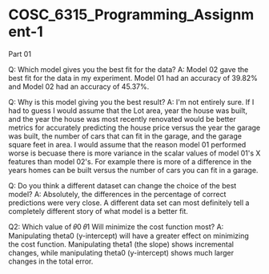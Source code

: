 # COSC_6315_Programming_Assignment-1

Part 01

Q: Which model gives you the best fit for the data?
A: Model 02 gave the best fit for the data in my experiment. Model 01 had an accuracy of 39.82% and Model 02 had an accuracy of 45.37%.

Q: Why is this model giving you the best result?
A: I'm not entirely sure. If I had to guess I would assume that the Lot area, year the house was built, and the year the house was most recently renovated would be better metrics for accurately predicting the house price versus the year the garage was built, the number of cars that can fit in the garage, and the garage square feet in area. I would assume that the reason model 01 performed worse is becuase there is more variance in the scalar values of model 01's X features than model 02's. For example there is more of a difference in the years homes can be built versus the number of cars you can fit in a garage. 

Q: Do you think a different dataset can change the choice of the best model?
A: Absolutely, the differences in the percentage of correct predictions were very close. A different data set can most definitely tell a completely different story of what model is a better fit.

Q2: Which value of 𝜃0 𝜃1 Will minimize the cost function most?
A: Manipulating theta0 (y-intercept) will have a greater effect on minimizing the cost function. Manipulating theta1 (the slope) shows incremental changes, while manipulating theta0 (y-intercept) shows much larger changes in the total error.
